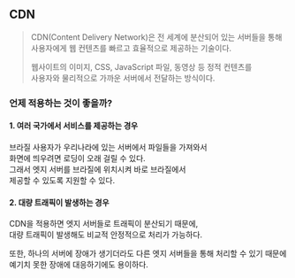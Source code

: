 ## CDN

> CDN(Content Delivery Network)은 전 세계에 분산되어 있는 서버들을 통해  
>  사용자에게 웹 컨텐츠를 빠르고 효율적으로 제공하는 기술이다.
>
> 웹사이트의 이미지, CSS, JavaScript 파일, 동영상 등 정적 컨텐츠를  
> 사용자와 물리적으로 가까운 서버에서 전달하는 방식이다.

### **언제 적용하는 것이 좋을까?**

#### 1. 여러 국가에서 서비스를 제공하는 경우

브라질 사용자가 우리나라에 있는 서버에서 파일들을 가져와서  
화면에 띄우려면 로딩이 오래 걸릴 수 있다.  
그래서 엣지 서버를 브라질에 위치시켜 바로 브라질에서  
제공할 수 있도록 지원할 수 있다.

#### 2. 대량 트래픽이 발생하는 경우

CDN을 적용하면 엣지 서버들로 트래픽이 분산되기 때문에,  
대량 트래픽이 발생해도 비교적 안정적으로 처리가 가능하다.

또한, 하나의 서버에 장애가 생기더라도 다른 엣지 서버들을 통해 처리할 수 있기 때문에  
예기치 못한 장애에 대응하기에도 용이하다.

